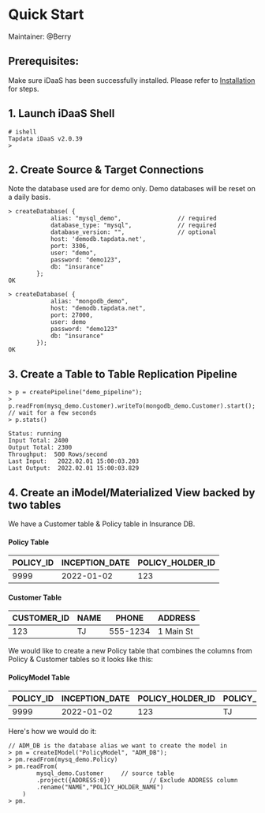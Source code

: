 # Quick Start

Maintainer: @Berry

## Prerequisites:

Make sure iDaaS has been successfully installed. Please refer to [Installation](installation.md) for steps. 

## 1. Launch iDaaS Shell 

	# ishell  
	Tapdata iDaaS v2.0.39
	> 
	
## 2. Create Source & Target Connections

Note the database used are for demo only. Demo databases will be reset on a daily basis. 

	> createDatabase( {
				alias: "mysql_demo",				// required
				database_type: "mysql", 			// required
				database_version: "",				// optional
				host: 'demodb.tapdata.net',
				port: 3306,
				user: "demo",
				password: "demo123",
				db: "insurance" 			
			};
  	OK
  	
  	> createDatabase( {
				alias: "mongodb_demo",
				host: "demodb.tapdata.net",
				port: 27000,
				user: demo
				password: "demo123"
				db: "insurance"				
			});        
	OK 
	
## 3.	 Create a Table to Table Replication Pipeline
	
	> p = createPipeline("demo_pipeline");
	> p.readFrom(mysq_demo.Customer).writeTo(mongodb_demo.Customer).start();	// wait for a few seconds
	> p.stats()	

	Status: running
	Input Total: 2400
	Output Total: 2300
	Throughput:  500 Rows/second
	Last Input:   2022.02.01 15:00:03.203
	Last Output:  2022.02.01 15:00:03.829
	
## 4. Create an iModel/Materialized View backed by two tables

We have a Customer table & Policy table in Insurance DB. 

#### Policy Table
| POLICY_ID         	| INCEPTION_DATE | POLICY_HOLDER\_ID|
|----|---|------|
|  9999   | 2022-01-02 | 123 | 

#### Customer Table
| CUSTOMER_ID     | NAME | PHONE |ADDRESS|
|----|---|------| -----|
|  123   | TJ |  555-1234| 1 Main St |

We would like to create a new Policy table that  combines the columns from Policy & Customer tables so it looks like this:

#### PolicyModel Table
| POLICY_ID         	| INCEPTION_DATE | POLICY_HOLDER\_ID| POLICY_HOLDER\_NAME| POLICY_HOLDER\_PHONE|
|----|---|------| ---- |----|
|  9999   | 2022-01-02 | 123 |  TJ | 555-1234|

Here's how we would do it:

	// ADM_DB is the database alias we want to create the model in 
	> pm = createIModel("PolicyModel", "ADM_DB");   
	> pm.readFrom(mysq_demo.Policy)
	> pm.readFrom(
			mysql_demo.Customer		// source table
			.project({ADDRESS:0})   		// Exclude ADDRESS column
			.rename("NAME","POLICY_HOLDER_NAME")
		)
	> pm.